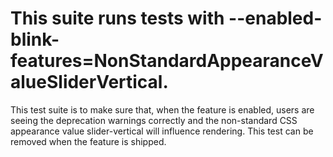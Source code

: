 # This suite runs tests with --enabled-blink-features=NonStandardAppearanceValueSliderVertical.

This test suite is to make sure that, when the feature is enabled, users are seeing the deprecation warnings correctly and the non-standard CSS appearance value slider-vertical will influence rendering.
This test can be removed when the feature is shipped.
